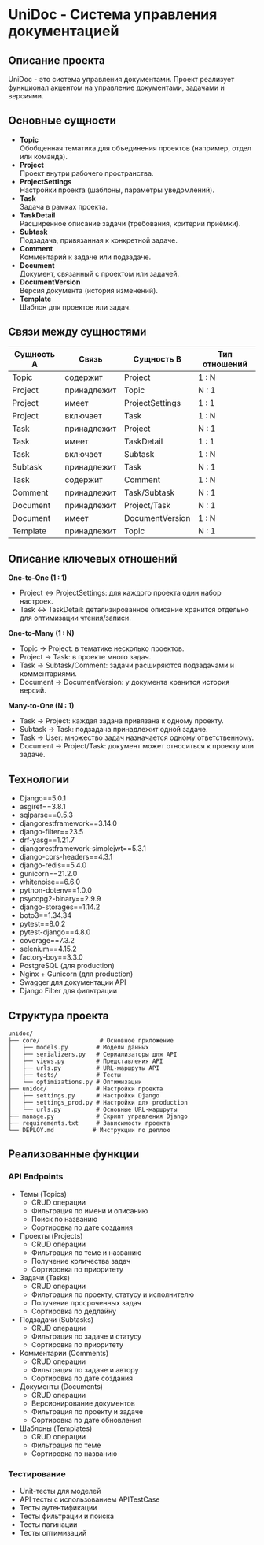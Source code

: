 # UniDoc - Система управления документацией

## Описание проекта
UniDoc - это система управления документами. Проект реализует функционал акцентом на управление документами, задачами и версиями.

## Основные сущности

- **Topic**  
    Обобщенная тематика для объединения проектов (например, отдел или команда).
- **Project**  
    Проект внутри рабочего пространства.
- **ProjectSettings**  
    Настройки проекта (шаблоны, параметры уведомлений).
- **Task**  
    Задача в рамках проекта.
- **TaskDetail**  
    Расширенное описание задачи (требования, критерии приёмки).
- **Subtask**  
    Подзадача, привязанная к конкретной задаче.
- **Comment**  
    Комментарий к задаче или подзадаче.
- **Document**  
    Документ, связанный с проектом или задачей.
- **DocumentVersion**  
    Версия документа (история изменений).
- **Template**  
    Шаблон для проектов или задач.

## Связи между сущностями

| Сущность A | Связь       | Сущность B      | Тип отношений |
| ---------- | ----------- | --------------- | ------------- |
| Topic      | содержит    | Project         | 1 : N         |
| Project    | принадлежит | Topic           | N : 1         |
| Project    | имеет       | ProjectSettings | 1 : 1         |
| Project    | включает    | Task            | 1 : N         |
| Task       | принадлежит | Project         | N : 1         |
| Task       | имеет       | TaskDetail      | 1 : 1         |
| Task       | включает    | Subtask         | 1 : N         |
| Subtask    | принадлежит | Task            | N : 1         |
| Task       | содержит    | Comment         | 1 : N         |
| Comment    | принадлежит | Task/Subtask    | N : 1         |
| Document   | принадлежит | Project/Task    | N : 1         |
| Document   | имеет       | DocumentVersion | 1 : N         |
| Template   | принадлежит | Topic           | N : 1         |

## Описание ключевых отношений

**One-to-One (1 : 1)**
- Project ↔ ProjectSettings: для каждого проекта один набор настроек.
- Task ↔ TaskDetail: детализированное описание хранится отдельно для оптимизации чтения/записи.

**One-to-Many (1 : N)**
- Topic → Project: в  тематике несколько проектов.
- Project → Task: в проекте много задач.
- Task → Subtask/Comment: задачи расширяются подзадачами и комментариями.
- Document → DocumentVersion: у документа хранится история версий.

**Many-to-One (N : 1)**

- Task → Project: каждая задача привязана к одному проекту.
- Subtask → Task: подзадача принадлежит одной задаче.
- Task → User: множество задач назначается одному ответственному.
- Document → Project/Task: документ может относиться к проекту или задаче.


## Технологии
- Django==5.0.1
- asgiref==3.8.1
- sqlparse==0.5.3
- djangorestframework==3.14.0
- django-filter==23.5
- drf-yasg==1.21.7
- djangorestframework-simplejwt==5.3.1
- django-cors-headers==4.3.1
- django-redis==5.4.0
- gunicorn==21.2.0
- whitenoise==6.6.0
- python-dotenv==1.0.0
- psycopg2-binary==2.9.9
- django-storages==1.14.2
- boto3==1.34.34
- pytest==8.0.2
- pytest-django==4.8.0
- coverage==7.3.2
- selenium==4.15.2
- factory-boy==3.3.0
- PostgreSQL (для production)
- Nginx + Gunicorn (для production)
- Swagger для документации API
- Django Filter для фильтрации

## Структура проекта
```
unidoc/
├── core/                 # Основное приложение
│   ├── models.py        # Модели данных
│   ├── serializers.py   # Сериализаторы для API
│   ├── views.py         # Представления API
│   ├── urls.py          # URL-маршруты API
│   ├── tests/           # Тесты
│   └── optimizations.py # Оптимизации
├── unidoc/              # Настройки проекта
│   ├── settings.py      # Настройки Django
│   ├── settings_prod.py # Настройки для production
│   └── urls.py          # Основные URL-маршруты
├── manage.py            # Скрипт управления Django
├── requirements.txt     # Зависимости проекта
└── DEPLOY.md           # Инструкции по деплою
```

## Реализованные функции

### API Endpoints
- Темы (Topics)
  - CRUD операции
  - Фильтрация по имени и описанию
  - Поиск по названию
  - Сортировка по дате создания
- Проекты (Projects)
  - CRUD операции
  - Фильтрация по теме и названию
  - Получение количества задач
  - Сортировка по приоритету
- Задачи (Tasks)
  - CRUD операции
  - Фильтрация по проекту, статусу и исполнителю
  - Получение просроченных задач
  - Сортировка по дедлайну
- Подзадачи (Subtasks)
  - CRUD операции
  - Фильтрация по задаче и статусу
  - Сортировка по приоритету
- Комментарии (Comments)
  - CRUD операции
  - Фильтрация по задаче и автору
  - Сортировка по дате создания
- Документы (Documents)
  - CRUD операции
  - Версионирование документов
  - Фильтрация по проекту и задаче
  - Сортировка по дате обновления
- Шаблоны (Templates)
  - CRUD операции
  - Фильтрация по теме
  - Сортировка по названию

### Тестирование
- Unit-тесты для моделей
- API тесты с использованием APITestCase
- Тесты аутентификации
- Тесты фильтрации и поиска
- Тесты пагинации
- Тесты оптимизаций

